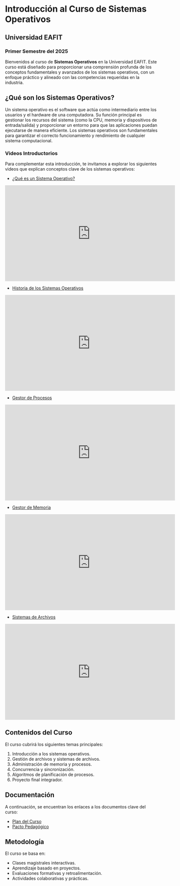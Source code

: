 # Introducción al Curso de Sistemas Operativos

## Universidad EAFIT
### Primer Semestre del 2025

Bienvenidos al curso de **Sistemas Operativos** en la Universidad EAFIT. Este curso está diseñado para proporcionar una comprensión profunda de los conceptos fundamentales y avanzados de los sistemas operativos, con un enfoque práctico y alineado con las competencias requeridas en la industria.

## ¿Qué son los Sistemas Operativos?
Un sistema operativo es el software que actúa como intermediario entre los usuarios y el hardware de una computadora. Su función principal es gestionar los recursos del sistema (como la CPU, memoria y dispositivos de entrada/salida) y proporcionar un entorno para que las aplicaciones puedan ejecutarse de manera eficiente. Los sistemas operativos son fundamentales para garantizar el correcto funcionamiento y rendimiento de cualquier sistema computacional.

### Videos Introductorios
Para complementar esta introducción, te invitamos a explorar los siguientes videos que explican conceptos clave de los sistemas operativos:

- [¿Qué es un Sistema Operativo?](https://youtu.be/3plPtVRf0Os?si=xq8tII3JMFXLdg6Q)  
<iframe width="560" height="315" src="https://www.youtube.com/embed/3plPtVRf0Os" title="¿Qué es un Sistema Operativo?" frameborder="0" allow="accelerometer; autoplay; clipboard-write; encrypted-media; gyroscope; picture-in-picture" allowfullscreen></iframe>

- [Historia de los Sistemas Operativos](https://youtu.be/666Pc5Yp5hM?si=d_rMQDO1Ye0v3068)  
<iframe width="560" height="315" src="https://www.youtube.com/embed/666Pc5Yp5hM" title="Historia de los Sistemas Operativos" frameborder="0" allow="accelerometer; autoplay; clipboard-write; encrypted-media; gyroscope; picture-in-picture" allowfullscreen></iframe>

- [Gestor de Procesos](https://youtu.be/W6lq8wlfk_s?si=xDIuKeMX7fypO3M1)  
<iframe width="560" height="315" src="https://www.youtube.com/embed/W6lq8wlfk_s" title="Gestor de Procesos" frameborder="0" allow="accelerometer; autoplay; clipboard-write; encrypted-media; gyroscope; picture-in-picture" allowfullscreen></iframe>

- [Gestor de Memoria](https://youtu.be/kYSOAqS5OdY?si=BXuMd3C-He7yrtnu)  
<iframe width="560" height="315" src="https://www.youtube.com/embed/kYSOAqS5OdY" title="Gestor de Memoria" frameborder="0" allow="accelerometer; autoplay; clipboard-write; encrypted-media; gyroscope; picture-in-picture" allowfullscreen></iframe>

- [Sistemas de Archivos](https://youtu.be/3AL0gJYZcFA?si=Agj0RdippAx9WyOx)  
<iframe width="560" height="315" src="https://www.youtube.com/embed/3AL0gJYZcFA" title="Sistemas de Archivos" frameborder="0" allow="accelerometer; autoplay; clipboard-write; encrypted-media; gyroscope; picture-in-picture" allowfullscreen></iframe>

## Contenidos del Curso
El curso cubrirá los siguientes temas principales:

1. Introducción a los sistemas operativos.
2. Gestión de archivos y sistemas de archivos.
3. Administración de memoria y procesos.
4. Concurrencia y sincronización.
5. Algoritmos de planificación de procesos.
6. Proyecto final integrador.

## Documentación
A continuación, se encuentran los enlaces a los documentos clave del curso:

- [Plan del Curso](https://github.com/evalenciEAFIT/courses/blob/main/SistemasOperativos/2025A/Plancurso.md)
- [Pacto Pedagógico](https://github.com/evalenciEAFIT/courses/blob/main/SistemasOperativos/2025A/pactoPedagogico.md)

## Metodología
El curso se basa en:

- Clases magistrales interactivas.
- Aprendizaje basado en proyectos.
- Evaluaciones formativas y retroalimentación.
- Actividades colaborativas y prácticas.



